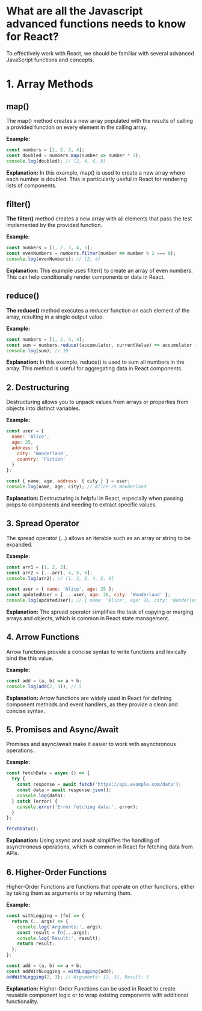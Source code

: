 # What are all the Javascript advanced functions needs to know for React? 
To effectively work with React, we should be familiar with several advanced JavaScript functions and concepts.

# 1. Array Methods
## map()
The map() method creates a new array populated with the results of calling a provided function on every element in the calling array.

**Example:**

```javascript
const numbers = [1, 2, 3, 4];
const doubled = numbers.map(number => number * 2);
console.log(doubled); // [2, 4, 6, 8]
```
**Explanation:** In this example, map() is used to create a new array where each number is doubled. This is particularly useful in React for rendering lists of components.

## filter()
**The filter()** method creates a new array with all elements that pass the test implemented by the provided function.

**Example**:

```javascript
const numbers = [1, 2, 3, 4, 5];
const evenNumbers = numbers.filter(number => number % 2 === 0);
console.log(evenNumbers); // [2, 4]
```
**Explanation:** This example uses filter() to create an array of even numbers. This can help conditionally render components or data in React.

## reduce()
**The reduce()** method executes a reducer function on each element of the array, resulting in a single output value.

**Example:**

```javascript
const numbers = [1, 2, 3, 4];
const sum = numbers.reduce((accumulator, currentValue) => accumulator + currentValue, 0);
console.log(sum); // 10
```
**Explanation:** In this example, reduce() is used to sum all numbers in the array. This method is useful for aggregating data in React components.

## 2. Destructuring
Destructuring allows you to unpack values from arrays or properties from objects into distinct variables.

**Example:**

```javascript
const user = {
  name: 'Alice',
  age: 25,
  address: {
    city: 'Wonderland',
    country: 'Fiction'
  }
};

const { name, age, address: { city } } = user;
console.log(name, age, city); // Alice 25 Wonderland
```
**Explanation:** Destructuring is helpful in React, especially when passing props to components and needing to extract specific values.

## 3. Spread Operator
The spread operator (...) allows an iterable such as an array or string to be expanded.

**Example:**

```javascript
const arr1 = [1, 2, 3];
const arr2 = [...arr1, 4, 5, 6];
console.log(arr2); // [1, 2, 3, 4, 5, 6]

const user = { name: 'Alice', age: 25 };
const updatedUser = { ...user, age: 26, city: 'Wonderland' };
console.log(updatedUser); // { name: 'Alice', age: 26, city: 'Wonderland' }
```
**Explanation:** The spread operator simplifies the task of copying or merging arrays and objects, which is common in React state management.

## 4. Arrow Functions
Arrow functions provide a concise syntax to write functions and lexically bind the this value.

**Example:**

```javascript
const add = (a, b) => a + b;
console.log(add(2, 3)); // 5
```
**Explanation:** Arrow functions are widely used in React for defining component methods and event handlers, as they provide a clean and concise syntax.

## 5. Promises and Async/Await
Promises and async/await make it easier to work with asynchronous operations.

**Example:**

```javascript
const fetchData = async () => {
  try {
    const response = await fetch('https://api.example.com/data');
    const data = await response.json();
    console.log(data);
  } catch (error) {
    console.error('Error fetching data:', error);
  }
};

fetchData();
```
**Explanation:** Using async and await simplifies the handling of asynchronous operations, which is common in React for fetching data from APIs.

## 6. Higher-Order Functions
Higher-Order Functions are functions that operate on other functions, either by taking them as arguments or by returning them.

**Example:**

```javascript
const withLogging = (fn) => {
  return (...args) => {
    console.log('Arguments:', args);
    const result = fn(...args);
    console.log('Result:', result);
    return result;
  };
};

const add = (a, b) => a + b;
const addWithLogging = withLogging(add);
addWithLogging(2, 3); // Arguments: [2, 3], Result: 5
```
**Explanation:** Higher-Order Functions can be used in React to create reusable component logic or to wrap existing components with additional functionality.

